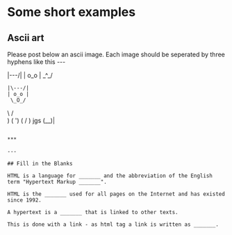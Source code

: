 # Some short examples

## Ascii art

Please post below an ascii image. Each image should be seperated by three hyphens like this ---

|\---/|
| o_o |
 \_^_/

~~~
|\---/|
| o_o |
 \_O_/
~~~
\    /\
       )  ( ')
      (  /  )
 jgs   \(__)|
~~~

***

---

## Fill in the Blanks

HTML is a language for _______ and the abbreviation of the English term "Hypertext Markup _______". 

HTML is the _______ used for all pages on the Internet and has existed since 1992. 

A hypertext is a _______ that is linked to other texts. 

This is done with a link - as html tag a link is written as _______.
